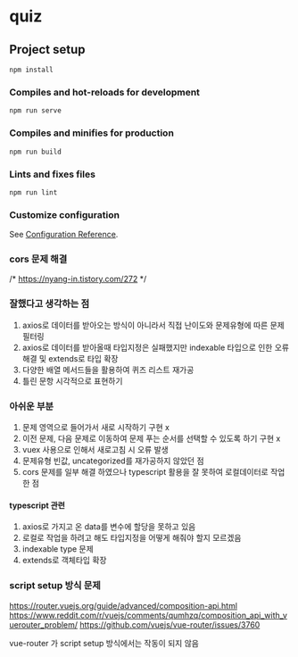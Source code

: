 # quiz

## Project setup
```
npm install
```

### Compiles and hot-reloads for development
```
npm run serve
```

### Compiles and minifies for production
```
npm run build
```

### Lints and fixes files
```
npm run lint
```

### Customize configuration
See [Configuration Reference](https://cli.vuejs.org/config/).

### cors 문제 해결
/* https://nyang-in.tistory.com/272 */

### 잘했다고 생각하는 점
1. axios로 데이터를 받아오는 방식이 아니라서 직접 난이도와 문제유형에 따른 문제 필터링
2. axios로 데이터를 받아올때 타입지정은 실패했지만 indexable 타입으로 인한 오류 해결 및 extends로 타입 확장
3. 다양한 배열 메서드들을 활용하여 퀴즈 리스트 재가공
4. 틀린 문항 시각적으로 표현하기

### 아쉬운 부분
1. 문제 영역으로 들어가서 새로 시작하기 구현 x
2. 이전 문제, 다음 문제로 이동하여 문제 푸는 순서를 선택할 수 있도록 하기 구현 x
3. vuex 사용으로 인해서 새로고침 시 오류 발생
4. 문제유형 빈값, uncategorized를 재가공하지 않았던 점
5. cors 문제를 일부 해결 하였으나 typescript 활용을 잘 못하여 로컬데이터로 작업한 점

#### typescript 관련
1. axios로 가지고 온 data를 변수에 할당을 못하고 있음
2. 로컬로 작업을 하려고 해도 타입지정을 어떻게 해줘야 할지 모르겠음
3. indexable type 문제
4. extends로 객체타입 확장

### script setup 방식 문제

https://router.vuejs.org/guide/advanced/composition-api.html
https://www.reddit.com/r/vuejs/comments/qumhzq/composition_api_with_vuerouter_problem/
https://github.com/vuejs/vue-router/issues/3760

vue-router 가 script setup 방식에서는 작동이 되지 않음